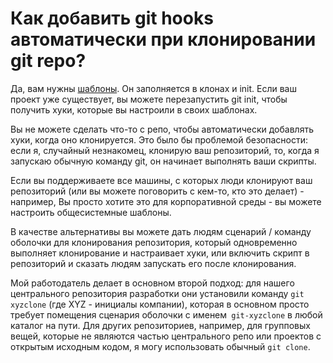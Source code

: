 # Как добавить git hooks автоматически при клонировании git repo?
Да, вам нужны [шаблоны](https://git-scm.com/docs/git-init#_template_directory). Он заполняется в клонах и init. Если ваш проект уже существует, вы можете перезапустить git init, чтобы получить хуки, которые вы настроили в своих шаблонах.

Вы не можете сделать что-то с репо, чтобы автоматически добавлять хуки, когда оно клонируется. Это было бы проблемой безопасности: если я, случайный незнакомец, клонирую ваш репозиторий, то, когда я запускаю обычную команду git, он начинает выполнять ваши скрипты.

Если вы поддерживаете все машины, с которых люди клонируют ваш репозиторий (или вы можете поговорить с кем-то, кто это делает) - например, Вы просто хотите это для корпоративной среды - вы можете настроить общесистемные шаблоны.

В качестве альтернативы вы можете дать людям сценарий / команду оболочки для клонирования репозитория, который одновременно выполняет клонирование и настраивает хуки, или включить скрипт в репозиторий и сказать людям запускать его после клонирования.

Мой работодатель делает в основном второй подход: для нашего центрального репозитория разработки они установили команду `git xyzclone` (где XYZ - инициалы компании), которая в основном просто требует помещения сценария оболочки с именем` git-xyzclone` в любой каталог на пути. Для других репозиториев, например, для групповых вещей, которые не являются частью центрального репо или проектов с открытым исходным кодом, я могу использовать обычный `git clone`.